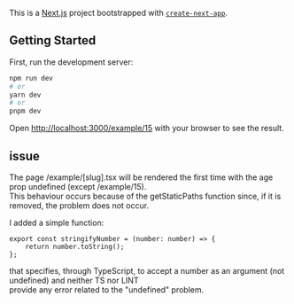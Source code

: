 This is a [Next.js](https://nextjs.org/) project bootstrapped with [`create-next-app`](https://github.com/vercel/next.js/tree/canary/packages/create-next-app).

## Getting Started

First, run the development server:

```bash
npm run dev
# or
yarn dev
# or
pnpm dev
```

Open [http://localhost:3000/example/15](http://localhost:3000/example/15) with your browser to see the result.


## issue

The page /example/[slug].tsx will be rendered the first time with the age prop undefined (except /example/15).\
This behaviour occurs because of the getStaticPaths function since, if it is removed, the problem does not occur.

I added a simple function:
```
export const stringifyNumber = (number: number) => {
    return number.toString();
};
```
that specifies, through TypeScript, to accept a number as an argument (not undefined) and neither TS nor LINT\
provide any error related to the "undefined" problem.
